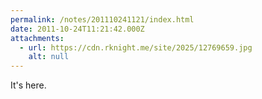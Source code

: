 ```yaml
---
permalink: /notes/201110241121/index.html
date: 2011-10-24T11:21:42.000Z
attachments:
  - url: https://cdn.rknight.me/site/2025/12769659.jpg
    alt: null
---
```


It's here.
